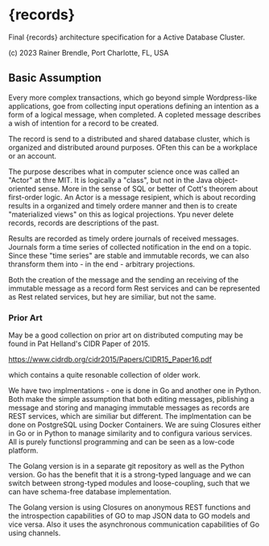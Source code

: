 # {records}
Final {records} architecture specification for a Active Database Cluster.

(c) 2023 Rainer Brendle, Port Charlotte, FL, USA

## Basic Assumption
Every more complex transactions, which go beyond simple Wordpress-like applications, goe from collecting input operations defining an intention as a form of a logical message, when completed. A copleted message describes a wish of intention for a record to be created.

The record is send to a distributed and shared database cluster, which is organized and distributed around purposes. OFten this can be a workplace or an account.  

The purpose describes what in computer science once was called an "Actor" at thre MIT. It is logically a "class", but not in the Java object-oriented sense. More in the sense of SQL or better of Cott's theorem about first-order logic.  An Actor is a message resipient, which is about recording results in a organized and timely ordere manner and then is to create "materialized views" on this as logical projections. Ypu never delete records, records are descriptions of the past. 

Results are recorded as timely ordere journals of received messages. Journals form a time series of collected notification in the end on a topic. Since these "time series" are stable and immutable records, we can also thransform them into - in the end - arbitrary projections. 

Both the creation of the message and the sending an receiving of the immutable message as a record form Rest services and can be represented as Rest related services, but hey are similiar, but not the same.  

### Prior Art
May be a good collection on prior art on distributed computing may be found in Pat Helland's CIDR Paper of 2015.

https://www.cidrdb.org/cidr2015/Papers/CIDR15_Paper16.pdf

which contains a quite resonable collection of older work.

We have two implmentations - one is done in Go and another one in Python. Both make the simple assumption that both editing messages, piblishing a message and storing and managing immutable messages as records are REST services, which are similiar but different. The implmentation can be done on PostgreSQL using Docker Containers. We are suing Closures either in Go or in Python to manage similarity and to configura various services. All is purely functionsl programming and can be seen as a low-code platform.

The Golang version is in a separate git repository as well as the Python version.
Go has the benefit that it is a strong-typed language and we can switch between strong-typed modules and loose-coupling, such that we can have schema-free database implementation.

The Golang version is using Closures on anonymous REST functions and the introspection capabilities of GO to map JSON data to GO models and vice versa. Also it uses the asynchronous communication capabilities of Go using channels.

